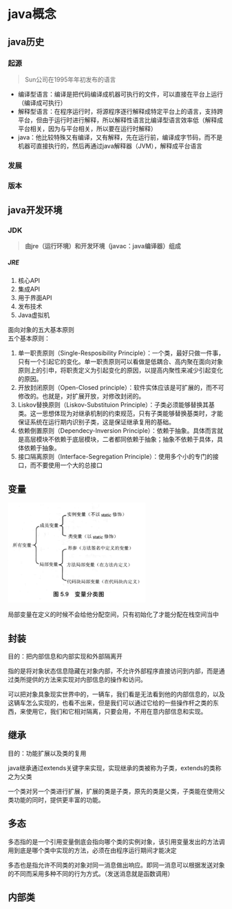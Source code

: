 # java概念

## java历史

### 起源

> Sun公司在1995年年初发布的语言

* 编译型语言：编译是把代码编译成机器可执行的文件，可以直接在平台上运行（编译成可执行）
* 解释型语言：在程序运行时，将源程序逐行解释成特定平台上的语言，支持跨平台，但由于运行时进行解释，所以解释性语言比编译型语言效率低（解释成平台相关，因为与平台相关，所以要在运行时解释）
* java：他比较特殊又有编译，又有解释，先在运行前，编译成字节码，而不是机器可直接执行的，然后再通过java解释器（JVM），解释成平台语言

### 发展

### 版本

## java开发环境

### JDK

> **由jre（运行环境）和开发环境（javac：java编译器）组成**

##### JRE

1. 核心API
2. 集成API
3. 用于界面API
4. 发布技术
5. Java虚拟机

面向对象的五大基本原则  
五个基本原则：  
1. 单一职责原则（Single-Resposibility Principle）：一个类，最好只做一件事，只有一个引起它的变化。单一职责原则可以看做是低耦合、高内聚在面向对象原则上的引申，将职责定义为引起变化的原因，以提高内聚性来减少引起变化的原因。  
2. 开放封闭原则（Open-Closed principle）：软件实体应该是可扩展的，而不可修改的。也就是，对扩展开放，对修改封闭的。  
3. Liskov替换原则（Liskov-Substituion Principle）：子类必须能够替换其基类。这一思想体现为对继承机制的约束规范，只有子类能够替换基类时，才能保证系统在运行期内识别子类，这是保证继承复用的基础。  
4. 依赖倒置原则（Dependecy-Inversion Principle）：依赖于抽象。具体而言就是高层模块不依赖于底层模块，二者都同依赖于抽象；抽象不依赖于具体，具体依赖于抽象。  
5. 接口隔离原则（Interface-Segregation Principle）：使用多个小的专门的接口，而不要使用一个大的总接口

## 变量

![](/java/images/concept-1.png)

局部变量在定义的时候不会给他分配空间，只有初始化了才能分配在栈空间当中

## 封装

目的：把内部信息和内部实现和外部隔离开

指的是将对象状态信息隐藏在对象内部，不允许外部程序直接访问到内部，而是通过类所提供的方法来实现对内部信息的操作和访问。

可以把对象具象现实世界中的，一辆车，我们看是无法看到他的内部信息的，以及这辆车怎么实现的，也看不出来，但是我们可以通过它给的一些操作杆之类的东西，来使用它，我们和它相对隔离，只要会用，不用在意内部信息和实现。

## 继承

目的：功能扩展以及类的复用

java继承通过extends关键字来实现，实现继承的类被称为子类，extends的类称之为父类

一个类对另一个类进行扩展，扩展的类是子类，原先的类是父类，子类能在使用父类功能的同时，提供更丰富的功能。

## 多态

多态指的是一个引用变量倒底会指向哪个类的实例对象，该引用变量发出的方法调用到底是哪个类中实现的方法，必须在由程序运行期间才能决定

多态也是指允许不同类的对象对同一消息做出响应。即同一消息可以根据发送对象的不同而采用多种不同的行为方式。（发送消息就是函数调用）

## 内部类





